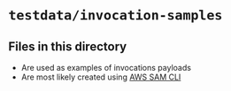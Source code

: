 # `testdata/invocation-samples`

## Files in this directory

- Are used as examples of invocations payloads
- Are most likely created using [AWS SAM CLI](https://docs.aws.amazon.com/serverless-application-model/latest/developerguide/install-sam-cli.html)
